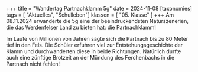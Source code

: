 +++
title = "Wandertag Partnachklamm 5g"
date = 2024-11-08
[taxonomies]
tags = [ "Aktuelles", "Schulleben"]
klassen = [ "05. Klasse" ]
+++
Am 08.11.2024 erwanderte die 5g eine der beeindruckendsten Naturszenerien, die das Werdenfelser Land zu bieten hat: die Partnachklamm! 

<!-- more -->

Im Laufe von Millionen von Jahren sägte sich die Partnach bis zu 80 Meter tief in den Fels. Die Schüler erfuhren viel zur Entstehungsgeschichte der Klamm und durchwanderten diese in beide Richtungen. Natürlich durfte auch eine zünftige Brotzeit an der Mündung des Ferchenbachs in die Partnach nicht fehlen!


